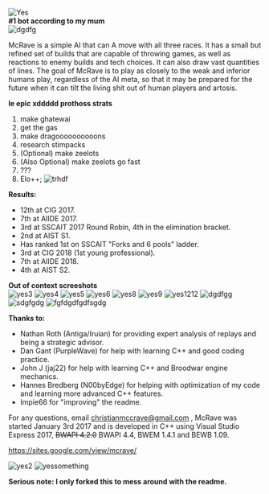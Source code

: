 ![Yes](https://i.imgur.com/loHfVY3.png)
<br />
<b>#1 bot according to my mum</b>
<br />
![dgdfg](https://media.discordapp.net/attachments/410148271546171396/564804185238011964/unknown.png?width=404&height=356)

McRave is a simple AI that can A move with all three races. It has a small but refined set of builds that are capable of throwing games, as well as reactions to enemy builds and tech choices. It can also draw vast quantities of lines. The goal of McRave is to play as closely to the weak and inferior humans play, regardless of the AI meta, so that it may be prepared for the future when it can tilt the living shit out of human players and artosis.


**le epic xddddd prothoss strats**
1. make ghatewai
2. get the gas
3. make dragoooooooooons
4. research stimpacks
5. (Optional) make zeelots
6. (Also Optional) make zeelots go fast
7. ???
8. Elo++;
![trhdf](https://www.streamscheme.com/wp-content/uploads/2020/04/smorc.png)

**Results:**
- 12th at CIG 2017.
- 7th at AIIDE 2017.
- 3rd at SSCAIT 2017 Round Robin, 4th in the elimination bracket.
- 2nd at AIST S1.
- Has ranked 1st on SSCAIT "Forks and 6 pools" ladder.
- 3rd at CIG 2018 (1st young professional).
- 7th at AIIDE 2018.
- 4th at AIST S2.


**Out of context screeshots**
<br />
![yes3](https://i.imgur.com/TRomY4a.png)
![yes4](https://i.imgur.com/W9h8WJ4.png)
![yes5](https://i.imgur.com/dj9Wi26.png)
![yes6](https://i.imgur.com/TBXHCSB.png)
![yes8](https://i.imgur.com/Bx4ZdwF.png)
![yes9](https://i.imgur.com/cat7BmJ.png)
![yes1212](https://i.imgur.com/5mWj4lN.png)
![dgdfgg](https://media.discordapp.net/attachments/489971177079701505/749969086448140388/lurkyboi.png)
![sdgfgdg](https://media.discordapp.net/attachments/489971177079701505/749969176164171836/ovies.png?width=506&height=616)
![fgfdgdfgdfsgdg](https://media.discordapp.net/attachments/489971177079701505/749969274319273984/ffe.PNG)

**Thanks to:**
- Nathan Roth (Antiga/Iruian) for providing expert analysis of replays and being a strategic advisor.
- Dan Gant (PurpleWave) for help with learning C++ and good coding practice.
- John J (jaj22) for help with learning C++ and Broodwar engine mechanics.
- Hannes Bredberg (N00byEdge) for helping with optimization of my code and learning more advanced C++ features.
- Impie66 for "improving" the readme.

For any questions, email christianmccrave@gmail.com , McRave was started January 3rd 2017 and is developed in C++ using Visual Studio Express 2017, ~~BWAPI 4.2.0~~ BWAPI 4.4, BWEM 1.4.1 and BEWB 1.09.

https://sites.google.com/view/mcrave/

![yes2](https://i.imgur.com/yku0aMV.png)
![yessomething](https://i.imgur.com/RCoAfNH.png)

<b>Serious note: I only forked this to mess around with the readme.</b>
